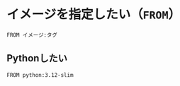 # イメージを指定したい（``FROM``）

```docker
FROM イメージ:タグ
```

## Pythonしたい

```docker
FROM python:3.12-slim
```
